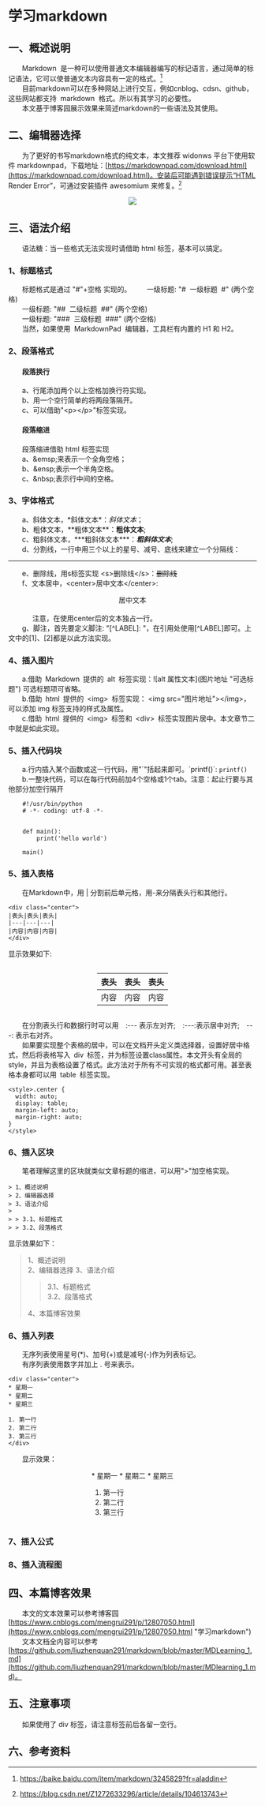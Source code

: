 # 学习markdown #
<style>
  .center {
    width: auto;
    display: table;
    margin-left: auto;
    margin-right: auto;
  }
</style>
## 一、概述说明 ##
&emsp;&emsp;Markdown&nbsp;&nbsp;是一种可以使用普通文本编辑器编写的标记语言，通过简单的标记语法，它可以使普通文本内容具有一定的格式。[^1]  
&emsp;&emsp;目前markdown可以在多种网站上进行交互，例如cnblog、cdsn、github，这些网站都支持&nbsp;&nbsp;markdown&nbsp;&nbsp;格式。所以有其学习的必要性。  
&emsp;&emsp;本文基于博客园展示效果来简述markdown的一些语法及其使用。
## 二、编辑器选择 ##
&emsp;&emsp;为了更好的书写markdown格式的纯文本，本文推荐 widonws 平台下使用软件 markdownpad，下载地址：[https://markdownpad.com/download.html](https://markdownpad.com/download.html)。安装后可能遇到错误提示“HTML Render Error”，可通过安装插件 awesomium 来修复。[^2]  
<div align="center"><img align="middle" src="http://tiebapic.baidu.com/forum/w%3D580/sign=9369d84ba41bb0518f24b320067ada77/b532682dd42a28340e85e2624cb5c9ea15cebf20.jpg"></img></div>  

## 三、语法介绍 ##
&emsp;&emsp;语法糖：当一些格式无法实现时请借助 html 标签，基本可以搞定。  
### 1、标题格式  ###
&emsp;&emsp;标题格式是通过 "#"+空格 实现的。
&emsp;&emsp;一级标题: "#&nbsp;&nbsp;一级标题&nbsp;&nbsp;#" (两个空格)  
&emsp;&emsp;一级标题: "##&nbsp;&nbsp;二级标题&nbsp;&nbsp;##" (两个空格)  
&emsp;&emsp;一级标题: "###&nbsp;&nbsp;三级标题&nbsp;&nbsp;###" (两个空格)  
&emsp;&emsp;当然，如果使用&nbsp;&nbsp;MarkdownPad&nbsp;&nbsp;编辑器，工具栏有内置的 H1 和 H2。  
### 2、段落格式  ###
####  &emsp;&emsp;段落换行  
&emsp;&emsp;a、行尾添加两个以上空格加换行符实现。  
&emsp;&emsp;b、用一个空行简单的将两段落隔开。  
&emsp;&emsp;c、可以借助"<p\></p\>"标签实现。  
####  &emsp;&emsp;段落缩进  
&emsp;&emsp;段落缩进借助&nbsp;html&nbsp;标签实现  
&emsp;&emsp;a、&emsp\;来表示一个全角空格；  
&emsp;&emsp;b、&ensp\;表示一个半角空格。  
&emsp;&emsp;c、&nbsp\;表示行中间的空格。  
###  3、字体格式  ###
&emsp;&emsp;a、斜体文本，\*斜体文本\*：*斜体文本*；  
&emsp;&emsp;b、粗体文本，\*\*粗体文本\*\*：**粗体文本**;    
&emsp;&emsp;c、粗斜体文本，\*\*\*粗斜体文本\*\*\*：___粗斜体文本___;   
&emsp;&emsp;d、分割线，一行中用三个以上的星号、减号、底线来建立一个分隔线：  

---  

&emsp;&emsp;e、删除线，用s标签实现 <s\>删除线\<\/s\>：<s>删除线</s>  
&emsp;&emsp;f、文本居中，<center\>居中文本</center\>: <center>居中文本</center>  
&emsp;&emsp;&emsp;&ensp;注意，在使用center后的文本独占一行。  
&emsp;&emsp;g、脚注，首先要定义脚注: "[^LABEL]: "，在引用处使用[^LABEL]即可。上文中的[1]、[2]都是以此方法实现。
###  4、插入图片  ###
&emsp;&emsp;a.借助&ensp;Markdown&ensp;提供的&ensp;alt&ensp;标签实现：\!\[alt 属性文本\]\(图片地址 "可选标题"\) 可选标题项可省略。  
&emsp;&emsp;b.借助&ensp;html&ensp;提供的&ensp;<img\>&ensp;标签实现： \<img src="图片地址"\></img\>，可以添加 img 标签支持的样式及属性。  
&emsp;&emsp;c.借助&ensp;html&ensp;提供的&ensp;<img\>&ensp;标签和&ensp;<div\>&ensp;标签实现图片居中。本文章节二中就是如此实现。  
###  5、插入代码块  ###
&emsp;&emsp;a.行内插入某个函数或这一行代码，用"\`"括起来即可。\`printf()\`: `printf()`  
&emsp;&emsp;b.一整块代码，可以在每行代码前加4个空格或1个tab。注意：起止行要与其他部分加空行隔开      

		#!/usr/bin/python  
		# -*- coding: utf-8 -*-  
	
	
		def main():
	    	print('hello world')
	
		main()

###  5、插入表格  ###
&emsp;&emsp;在Markdown中，用 | 分割前后单元格，用-来分隔表头行和其他行。  

	<div class="center">  
	|表头|表头|表头|  
	|---|---|---|  
	|内容|内容|内容|  
	</div>  

显示效果如下:
<div class="center">

|表头|表头|表头|   
|---|---|---|  
|内容|内容|内容| 
 
</div>  

&emsp;&emsp;在分割表头行和数据行时可以用&emsp;:--- 表示左对齐;&emsp;:---:表示居中对齐;&emsp;---: 表示右对齐。  
&emsp;&emsp;如果要实现整个表格的居中，可以在文档开头定义类选择器，设置好居中格式，然后将表格写入&ensp;div&ensp;标签，并为标签设置class属性。本文开头有全局的style，并且为表格设置了格式。此方法对于所有不可实现的格式都可用。甚至表格本身都可以用&ensp;table&ensp;标签实现。  

	<style>.center {
	  width: auto;
	  display: table;
	  margin-left: auto;
	  margin-right: auto;
	}
	</style>

###  6、插入区块  ###
&emsp;&emsp;笔者理解这里的区块就类似文章标题的缩进，可以用">"加空格实现。  

	> 1、概述说明  
	> 2、编辑器选择
	> 3、语法介绍  
	>  
	> > 3.1、标题格式  
	> > 3.2、段落格式  

显示效果如下：   
> 1、概述说明  
> 2、编辑器选择
> 3、语法介绍  
> > 3.1、标题格式  
> > 3.2、段落格式 
>  
> 4、本篇博客效果  
###  6、插入列表  ###
&emsp;&emsp;无序列表使用星号(*)、加号(+)或是减号(-)作为列表标记。  
&emsp;&emsp;有序列表使用数字并加上 . 号来表示。

	<div class="center">
	* 星期一
	* 星期二
	* 星期三
	
    1. 第一行
	2. 第二行
	3. 第三行
	</div>

&emsp;&emsp;显示效果：  

<div class="center">
* 星期一
* 星期二
* 星期三

1. 第一行
2. 第二行
3. 第三行
</div>

###  7、插入公式  ###
###  8、插入流程图  ##
## 四、本篇博客效果 ##
&emsp;&emsp;本文的文本效果可以参考博客园[https://www.cnblogs.com/mengrui291/p/12807050.html](https://www.cnblogs.com/mengrui291/p/12807050.html "学习markdown")
&emsp;&emsp;文本文档全内容可以参考[https://github.com/liuzhenquan291/markdown/blob/master/MDLearning_1.md](https://github.com/liuzhenquan291/markdown/blob/master/MDlearning_1.md)。  
## 五、注意事项  ##
&emsp;&emsp;如果使用了 div 标签，请注意标签前后各留一空行。
## 六、参考资料 ##
[^1]: https://baike.baidu.com/item/markdown/3245829?fr=aladdin
[^2]: https://blog.csdn.net/Z1272633296/article/details/104613743
[^3]: https://www.runoob.com/markdown/md-tutorial.html  
1、 https://baike.baidu.com/item/markdown/3245829?fr=aladdin  
2、 https://blog.csdn.net/Z1272633296/article/details/104613743  
3、 https://www.runoob.com/markdown/md-tutorial.html  
